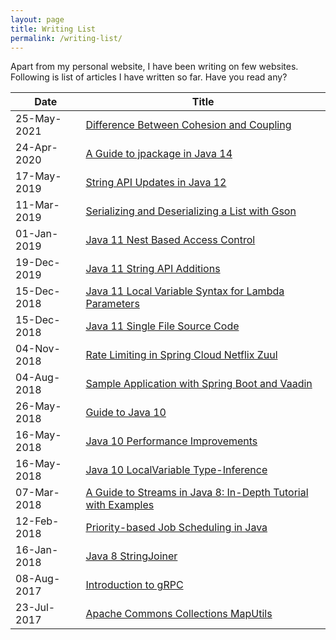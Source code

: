 ```yaml
---
layout: page
title: Writing List
permalink: /writing-list/
---
```


Apart from my personal website, I have been writing on few websites. Following is list of articles I have written so far. Have you read any?

|     Date    |                                                    Title                                                    |
|-------------|-------------------------------------------------------------------------------------------------------------|
| 25-May-2021 | [Difference Between Cohesion and Coupling](https://www.baeldung.com/cs/cohesion-vs-coupling)		    		 		        |
| 24-Apr-2020 | [A Guide to jpackage in Java 14](https://www.baeldung.com/java14-jpackage)		    		 		        |
| 17-May-2019 | [String API Updates in Java 12](https://www.baeldung.com/java12-string-api)		    		 		        |
| 11-Mar-2019 | [Serializing and Deserializing a List with Gson](https://www.baeldung.com/gson-list)				 		|
| 01-Jan-2019 | [Java 11 Nest Based Access Control](https://www.baeldung.com/java-nest-based-access-control)		 		|
| 19-Dec-2019 | [Java 11 String API Additions](https://www.baeldung.com/java-11-string-api) 								|
| 15-Dec-2018 | [Java 11 Local Variable Syntax for Lambda Parameters](https://www.baeldung.com/java-var-lambda-params) 		|
| 15-Dec-2018 | [Java 11 Single File Source Code](https://www.baeldung.com/java-single-file-source-code) 					|
| 04-Nov-2018 | [Rate Limiting in Spring Cloud Netflix Zuul](https://www.baeldung.com/spring-cloud-zuul-rate-limit) 		|
| 04-Aug-2018 | [Sample Application with Spring Boot and Vaadin](https://www.baeldung.com/spring-boot-vaadin) 				|
| 26-May-2018 | [Guide to Java 10](http://www.baeldung.com/java-10-overview) 												|
| 16-May-2018 | [Java 10 Performance Improvements](http://www.baeldung.com/java-10-performance-improvements) 				|
| 16-May-2018 | [Java 10 LocalVariable Type-Inference](http://www.baeldung.com/java-10-local-variable-type-inference) 		|
| 07-Mar-2018 | [A Guide to Streams in Java 8: In-Depth Tutorial with Examples](https://stackify.com/streams-guide-java-8/) |
| 12-Feb-2018 | [Priority-based Job Scheduling in Java](http://www.baeldung.com/java-priority-job-schedule) 				|
| 16-Jan-2018 | [Java 8 StringJoiner](http://www.baeldung.com/java-string-joiner) 											|
| 08-Aug-2017 | [Introduction to gRPC](http://www.baeldung.com/grpc-introduction) 											|
| 23-Jul-2017 | [Apache Commons Collections MapUtils](http://www.baeldung.com/apache-commons-map-utils) 					|
